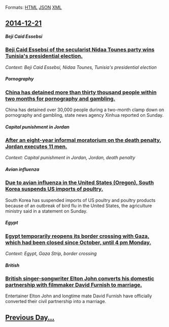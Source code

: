 
Formats: [HTML](2014/12/21/index.html)  [JSON](2014/12/21/index.json)  [XML](2014/12/21/index.xml)  

## [2014-12-21](/news/2014/12/21/index.md)

##### Beji Caid Essebsi
### [Beji Caid Essebsi of the secularist Nidaa Tounes party wins Tunisia's presidential election. ](/news/2014/12/21/beji-caid-essebsi-of-the-secularist-nidaa-tounes-party-wins-tunisia-s-presidential-election.md)
_Context: Beji Caid Essebsi, Nidaa Tounes, Tunisia's presidential election_

##### Pornography
### [China has detained more than thirty thousand people within two months for pornography and gambling. ](/news/2014/12/21/china-has-detained-more-than-thirty-thousand-people-within-two-months-for-pornography-and-gambling.md)
China has detained over 30,000 people during a two-month clamp down on pornography and gambling, state news agency Xinhua reported on Sunday.

##### Capital punishment in Jordan
### [After an eight-year informal moratorium on the death penalty, Jordan executes 11 men. ](/news/2014/12/21/after-an-eight-year-informal-moratorium-on-the-death-penalty-jordan-executes-11-men.md)
_Context: Capital punishment in Jordan, Jordan, death penalty_

##### Avian influenza
### [Due to avian influenza in the United States (Oregon), South Korea suspends US imports of poultry. ](/news/2014/12/21/due-to-avian-influenza-in-the-united-states-oregon-south-korea-suspends-us-imports-of-poultry.md)
South Korea has suspended imports of US poultry and poultry products because of an outbreak of bird flu in the United States, the agriculture ministry said in a statement on Sunday.

##### Egypt
### [Egypt temporarily reopens its border crossing with Gaza, which had been closed since October, until 4 pm Monday. ](/news/2014/12/21/egypt-temporarily-reopens-its-border-crossing-with-gaza-which-had-been-closed-since-october-until-4-pm-monday.md)
_Context: Egypt, Gaza Strip, border crossing_

##### British
### [British singer-songwriter Elton John converts his domestic partnership with filmmaker David Furnish to marriage. ](/news/2014/12/21/british-singer-songwriter-elton-john-converts-his-domestic-partnership-with-filmmaker-david-furnish-to-marriage.md)
Entertainer Elton John and longtime mate David Furnish have officially converted their civil partnership into a marriage.

## [Previous Day...](/news/2014/12/20/index.md)

